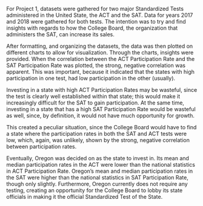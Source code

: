 For Project 1, datasets were gathered for two major Standardized Tests administered in the United State, the ACT and the SAT.  Data for years 2017 and 2018 were gathered for both tests.  The intention was to try and find insights with regards to how the College Board, the organization that administers the SAT, can increase its sales.

After formatting, and organizing the datasets, the data was then plotted on different charts to allow for visualization.   Through the charts, insights were provided.   When the correlation between the ACT Participation Rate and the SAT Participation Rate was plotted, the strong, negative correlation was apparent.  This was important, because it indicated that the states with high participation in one test, had low participation in the other (usually).

Investing in a state with high ACT Participation Rates may be wasteful, since the test is clearly well established within that state; this would make it increasingly difficult for the SAT to gain participation.  At the same time, investing in a state that has a high SAT Participation Rate would be wasteful as well, since, by definition, it would not have much opportunity for growth.

This created a peculiar situation, since the College Board would have to find a state where the participation rates in both the SAT and ACT tests were low, which, again, was unlikely, shown by the strong, negative correlation between participation rates.

Eventually, Oregon was decided on as the state to invest in.  Its mean and median participation rates in the ACT were lower than the national statistics in ACT Participation Rate.  Oregon’s mean and median participation rates in the SAT were higher than the national statistics in SAT Participation Rate, though only slightly.  Furthermore, Oregon currently does not require any testing, creating an opportunity for the College Board to lobby its state officials in making it the official Standardized Test of the State.

